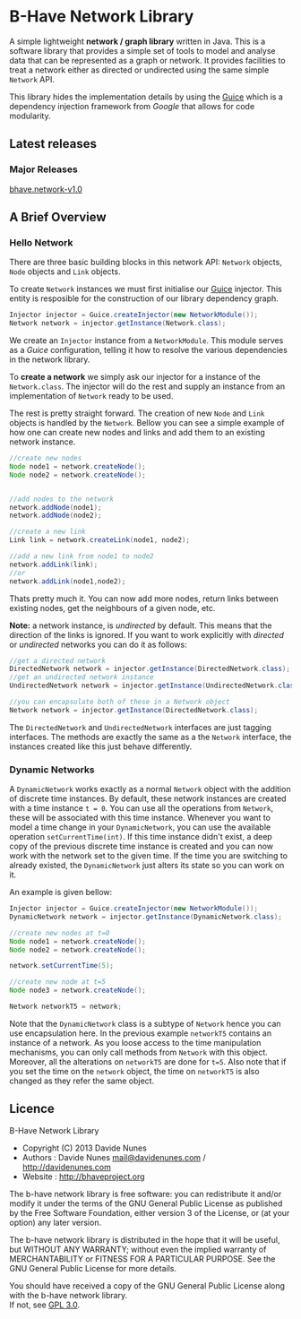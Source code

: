 # B-Have Network Library
A simple lightweight **network / graph library** written in Java. This is a software library that provides a simple set of tools 
to model and analyse data that can be represented as a graph or network. It provides facilities to treat a network
either as directed or undirected using the same simple `Network` API. 

This library hides the implementation details by using the [Guice](http://code.google.com/p/google-guice/)
which is a dependency injection framework from *Google* that allows for code modularity.

## Latest releases
### Major Releases
[bhave.network-v1.0](https://github.com/b-have/bhave.network/releases/tag/v1.0)

## A Brief Overview
### Hello Network
There are three basic building blocks in this network API: `Network` objects, `Node` objects and `Link` objects.

To create `Network` instances we must first initialise our [Guice](http://code.google.com/p/google-guice/) injector. 
This entity is resposible for the construction of our library dependency graph. 

```java
Injector injector = Guice.createInjector(new NetworkModule());
Network network = injector.getInstance(Network.class);
```

We create an `Injector` instance from a `NetworkModule`. This module serves as a *Guice* configuration, telling 
it how to resolve the various dependencies in the network library.

To **create a network** we simply ask our injector for a instance of the `Network.class`. The injector 
will do the rest and supply an instance from an implementation of `Network` ready to be used.

The rest is pretty straight forward. The creation of new `Node` and `Link` objects is handled by the `Network`. 
Bellow you can see a simple example of how one can create new nodes and links and add them to an existing network 
instance.

```java
//create new nodes
Node node1 = network.createNode();
Node node2 = network.createNode();


//add nodes to the network
network.addNode(node1);
network.addNode(node2);

//create a new link 
Link link = network.createLink(node1, node2);

//add a new link from node1 to node2
network.addLink(link);
//or
network.addLink(node1,node2);
```

Thats pretty much it. You can now add more nodes, return links between existing nodes, get the neighbours of a 
given node, etc.

**Note:** a network instance, is *undirected* by default. This means that the direction of the links is ignored. 
If you want to work explicitly with *directed* or *undirected* networks you can do it as follows:

```java
//get a directed network
DirectedNetwork network = injector.getInstance(DirectedNetwork.class);
//get an undirected network instance
UndirectedNetwork network = injector.getInstance(UndirectedNetwork.class);

//you can encapsulate both of these in a Network object
Network network = injector.getInstance(DirectedNetwork.class);
```
The `DirectedNetwork` and `UndirectedNetwork` interfaces are just tagging interfaces. The methods are exactly the same
as a the `Network` interface, the instances created like this just behave differently.

### Dynamic Networks
A `DynamicNetwork` works exactly as a normal `Network` object with the addition of discrete time instances. By default, these network instances are created with a time instance `t = 0`. You can use all the operations from `Network`, these will be
associated with this time instance. Whenever you want to model a time change in your `DynamicNetwork`, you can use the 
available operation `setCurrentTime(int)`. If this time instance didn't exist, a deep copy of the previous discrete time instance is created and you can now
work with the network set to the given time. If the time you are switching to already existed, the `DynamicNetwork` just 
alters its state so you can work on it.

An example is given bellow: 
```java
Injector injector = Guice.createInjector(new NetworkModule());
DynamicNetwork network = injector.getInstance(DynamicNetwork.class);

//create new nodes at t=0
Node node1 = network.createNode();
Node node2 = network.createNode();

network.setCurrentTime(5);

//create new node at t=5
Node node3 = network.createNode();

Network networkT5 = network;
```
Note that the `DynamicNetwork` class is a subtype of `Network` hence you can use encapsulation here. 
In the previous example `networkT5` contains an instance of a network. As you loose access to the time manipulation 
mechanisms, you can only call methods from `Network` with this object. Moreover, all the alterations on `networkT5` are
done for `t=5`. Also note that if you set the time on the `network` object, the time on `networkT5` is also changed as they 
refer the same object.

## Licence
 B-Have Network Library
 
 * Copyright (C) 2013 Davide Nunes 
 * Authors : Davide Nunes <mail@davidenunes.com> / http://davidenunes.com
 * Website : http://bhaveproject.org
 
 The b-have network library is free software: you can redistribute it and/or modify
 it under the terms of the GNU General Public License as published by
 the Free Software Foundation, either version 3 of the License, or
 (at your option) any later version.
 
 The b-have network library is distributed in the hope that it will be useful,
 but WITHOUT ANY WARRANTY; without even the implied warranty of
 MERCHANTABILITY or FITNESS FOR A PARTICULAR PURPOSE.  See the
 GNU General Public License for more details.
 
 You should have received a copy of the GNU General Public License
 along with the b-have network library.  
 If not, see [GPL 3.0](http://www.gnu.org/licenses/gpl.html).
 
